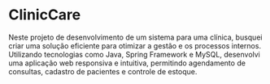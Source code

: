 # ClinicCare

Neste projeto de desenvolvimento de um sistema para uma clínica, busquei criar uma solução eficiente para otimizar a gestão e os processos internos. Utilizando tecnologias como Java, Spring Framework e MySQL, desenvolvi uma aplicação web responsiva e intuitiva, permitindo agendamento de consultas, cadastro de pacientes e controle de estoque.
